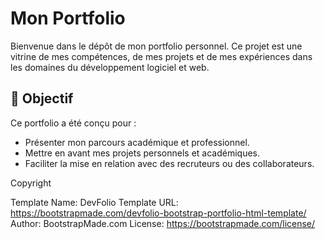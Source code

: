 # Mon Portfolio  

Bienvenue dans le dépôt de mon portfolio personnel. Ce projet est une vitrine de mes compétences, de mes projets et de mes expériences dans les domaines du développement logiciel et web.  

## 🎯 Objectif  

Ce portfolio a été conçu pour :  
- Présenter mon parcours académique et professionnel.  
- Mettre en avant mes projets personnels et académiques.  
- Faciliter la mise en relation avec des recruteurs ou des collaborateurs.  

Copyright

Template Name: DevFolio
Template URL: https://bootstrapmade.com/devfolio-bootstrap-portfolio-html-template/
Author: BootstrapMade.com
License: https://bootstrapmade.com/license/
